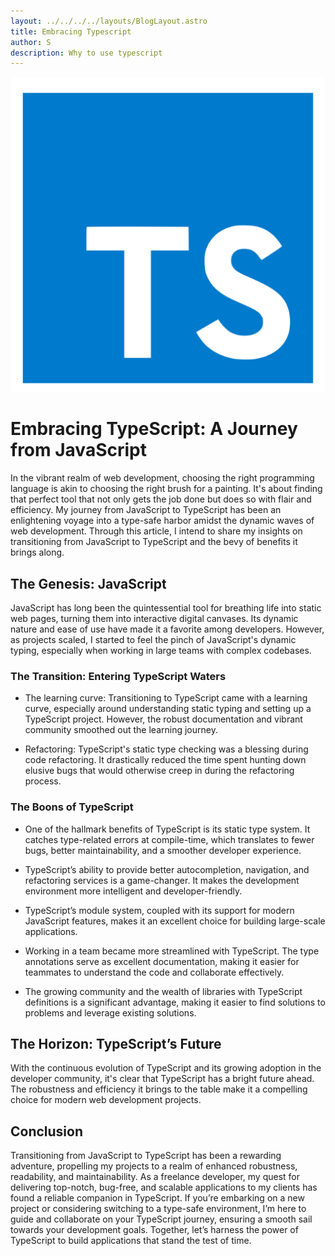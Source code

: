 ```yaml
---
layout: ../../../../layouts/BlogLayout.astro
title: Embracing Typescript
author: S
description: Why to use typescript
---
```


![Typescript](../../../../../assets/embracing-typescript.png)

# Embracing TypeScript: A Journey from JavaScript

In the vibrant realm of web development, choosing the right programming language is akin to choosing the right brush for a painting. It's about finding that perfect tool that not only gets the job done but does so with flair and efficiency. My journey from JavaScript to TypeScript has been an enlightening voyage into a type-safe harbor amidst the dynamic waves of web development. Through this article, I intend to share my insights on transitioning from JavaScript to TypeScript and the bevy of benefits it brings along.

## The Genesis: JavaScript

JavaScript has long been the quintessential tool for breathing life into static web pages, turning them into interactive digital canvases. Its dynamic nature and ease of use have made it a favorite among developers. However, as projects scaled, I started to feel the pinch of JavaScript's dynamic typing, especially when working in large teams with complex codebases.

### The Transition: Entering TypeScript Waters

- The learning curve: Transitioning to TypeScript came with a learning curve, especially around understanding static typing and setting up a TypeScript project. However, the robust documentation and vibrant community smoothed out the learning journey.

- Refactoring: TypeScript's static type checking was a blessing during code refactoring. It drastically reduced the time spent hunting down elusive bugs that would otherwise creep in during the refactoring process.

### The Boons of TypeScript

- One of the hallmark benefits of TypeScript is its static type system. It catches type-related errors at compile-time, which translates to fewer bugs, better maintainability, and a smoother developer experience.

- TypeScript’s ability to provide better autocompletion, navigation, and refactoring services is a game-changer. It makes the development environment more intelligent and developer-friendly.

- TypeScript’s module system, coupled with its support for modern JavaScript features, makes it an excellent choice for building large-scale applications.

- Working in a team became more streamlined with TypeScript. The type annotations serve as excellent documentation, making it easier for teammates to understand the code and collaborate effectively.

- The growing community and the wealth of libraries with TypeScript definitions is a significant advantage, making it easier to find solutions to problems and leverage existing solutions.

## The Horizon: TypeScript’s Future

With the continuous evolution of TypeScript and its growing adoption in the developer community, it's clear that TypeScript has a bright future ahead. The robustness and efficiency it brings to the table make it a compelling choice for modern web development projects.

## Conclusion

Transitioning from JavaScript to TypeScript has been a rewarding adventure, propelling my projects to a realm of enhanced robustness, readability, and maintainability. As a freelance developer, my quest for delivering top-notch, bug-free, and scalable applications to my clients has found a reliable companion in TypeScript. If you’re embarking on a new project or considering switching to a type-safe environment, I’m here to guide and collaborate on your TypeScript journey, ensuring a smooth sail towards your development goals. Together, let’s harness the power of TypeScript to build applications that stand the test of time.